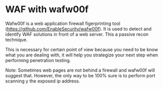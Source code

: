 # WAF with wafw00f

Wafw00f is a web application firewall figerprinting tool (https://github.com/EnableSecurity/wafw00f). It is used to detect and identify WAF solutions in front of a web server. This a passive recon technique.

This is necessary for certain point of view because you need to be know what you are dealing with, it will help you strategize your next step when performing penetration testing.

Note: Sometimes web pages are not behind a firewall and wafw00f will suggest that. However, the only way to be 100% sure is to perform port scanning y the exposed ip address.